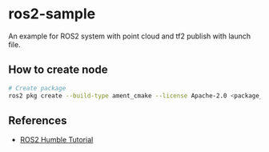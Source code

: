 # ros2-sample

An example for ROS2 system with point cloud and tf2 publish with launch file.

## How to create node

```bash
# Create package
ros2 pkg create --build-type ament_cmake --license Apache-2.0 <package_name>
```

## References

- [ROS2 Humble Tutorial](https://docs.ros.org/en/humble/Tutorials.html)
